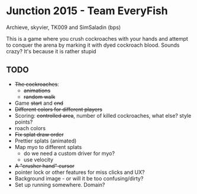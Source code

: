 # Junction 2015 - Team EveryFish

Archieve, skyvier, TK009 and SimSaladin (bps)

This is a game where you crush cockroaches with your hands and attempt to
conquer the arena by marking it with dyed cockroach blood. Sounds crazy? It's
because it is rather stupid

## TODO

- ~~The cockroaches~~:
  - ~~animations~~
  - ~~random walk~~
- Game ~~start~~ and ~~end~~
- ~~Different colors for different players~~
- Scoring: ~~controlled area~~, number of killed cockroaches, what else? style
  points?
- roach colors
- ~~Fix splat draw order~~
- Prettier splats (animated)
- Map myo to different splats
  - do we need a custom driver for myo?
  - use velocity
- ~~A "crusher hand" cursor~~
- pointer lock or other features for miss clicks and UX?
- Background image - or will it be too confusing/dirty?
- Set up running somewhere. Domain?
